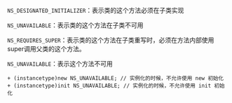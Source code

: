`NS_DESIGNATED_INITIALIZER`：表示类的这个方法必须在子类实现

`NS_UNAVAILABLE`：表示类的这个方法在子类不可用

`NS_REQUIRES_SUPER`：表示类的这个方法在子类重写时，必须在方法内部使用super调用父类的这个方法。

`NS_UNAVAILABLE`：表示这个方法不可用

```objc
+ (instancetype)new NS_UNAVAILABLE; // 实例化的时候，不允许使用 new 初始化
+ (instancetype)init NS_UNAVAILABLE; // 实例化的时候，不允许使用 init 初始化
```



